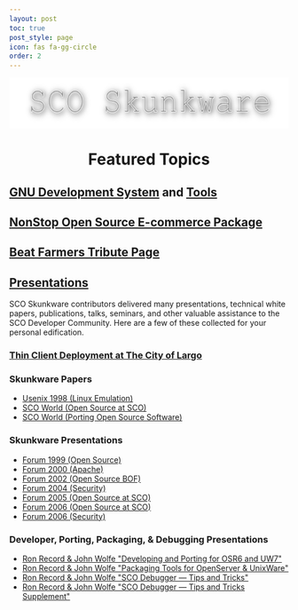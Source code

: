 ```yaml
---
layout: post
toc: true
post_style: page
icon: fas fa-gg-circle
order: 2
---
```


<div align="center">
  <img
    align="center"
    src="/skunkware/images/skunkware.png"
    style="width:643;height:116"
    alt="Skunkware"/>
</div>
<h1 align="center">Featured Topics</h1>

## [GNU Development System](/skunkware.dev/skunkware/gds/) and [Tools](/skunkware.dev/skunkware/devtools/)

## [NonStop Open Source E-commerce Package](/skunkware/ecom/)

## [Beat Farmers Tribute Page](/skunkware/95/farmhand.html)

## [Presentations](/skunkware/talks/presentations.html)

SCO Skunkware contributors delivered many presentations,
technical white papers, publications, talks, seminars, and
other valuable assistance to the SCO Developer Community.
Here are a few of these collected for your personal edification.

### [Thin Client Deployment at The City of Largo](/skunkware/largo/)

### Skunkware Papers

- [Usenix 1998 (Linux Emulation)](/skunkware/emulators/lxrun/html/index.html)
- [SCO World (Open Source at SCO)](/skunkware/sgmldocs/html/scoworld.html)
- [SCO World (Porting Open Source Software)](/skunkware/porting/scoworld-two/t1.html)

### Skunkware Presentations

- [Forum 1999 (Open Source)](/skunkware/intro99/index.html)
- [Forum 2000 (Apache)](/skunkware/apache/slides/index.html)
- [Forum 2002 (Open Source BOF)](/skunkware/talks/forum2002/html)
- [Forum 2004 (Security)](/skunkware/talks/forum2004/security/html/index.html)
- [Forum 2005 (Open Source at SCO)](/skunkware/talks/forum2005/html/index.html)
- [Forum 2006 (Open Source at SCO)](/skunkware/talks/forum2006/html/index.html)
- [Forum 2006 (Security)](/skunkware/talks/forum2006/security/html/index.html)

### Developer, Porting, Packaging, &amp; Debugging Presentations

- [Ron Record &amp; John Wolfe "Developing and Porting for OSR6 and UW7"](/skunkware/talks/forum2008/Record_Wolfe_Developing_and_Porting.pdf)
- [Ron Record &amp; John Wolfe "Packaging Tools for OpenServer &amp; UnixWare"](/skunkware/talks/forum2008/Record_Wolfe_Packaging_Tools_OSR6_UW714.pdf)
- [Ron Record &amp; John Wolfe "SCO Debugger &mdash; Tips and Tricks"](/skunkware/talks/forum2008/Record_Wolfe_SCO_Debugger_tips_and_tricks.pdf)
- [Ron Record &amp; John Wolfe "SCO Debugger &mdash; Tips and Tricks Supplement"](/skunkware/talks/forum2008/Debug_for_GDB_Users.html)
